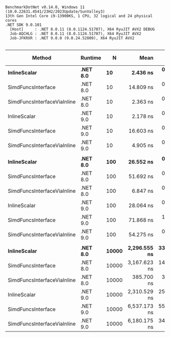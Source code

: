 ```

BenchmarkDotNet v0.14.0, Windows 11 (10.0.22631.4541/23H2/2023Update/SunValley3)
13th Gen Intel Core i9-13900KS, 1 CPU, 32 logical and 24 physical cores
.NET SDK 9.0.101
  [Host]     : .NET 8.0.11 (8.0.1124.51707), X64 RyuJIT AVX2 DEBUG
  Job-AQCHLG : .NET 8.0.11 (8.0.1124.51707), X64 RyuJIT AVX2
  Job-JFKRXR : .NET 9.0.0 (9.0.24.52809), X64 RyuJIT AVX2


```
| Method                      | Runtime  | N     | Mean         | Error      | StdDev     | Ratio | RatioSD | Code Size |
|---------------------------- |--------- |------ |-------------:|-----------:|-----------:|------:|--------:|----------:|
| **InlineScalar**                | **.NET 8.0** | **10**    |     **2.436 ns** |  **0.0383 ns** |  **0.0339 ns** |  **1.00** |    **0.02** |      **52 B** |
| SimdFuncsInterface          | .NET 8.0 | 10    |    14.809 ns |  0.2845 ns |  0.2922 ns |  6.08 |    0.14 |     606 B |
| SimdFuncsInterfaceViaInline | .NET 8.0 | 10    |     2.363 ns |  0.0479 ns |  0.0400 ns |  0.97 |    0.02 |        NA |
| InlineScalar                | .NET 9.0 | 10    |     2.178 ns |  0.0304 ns |  0.0254 ns |  0.89 |    0.02 |      52 B |
| SimdFuncsInterface          | .NET 9.0 | 10    |    16.603 ns |  0.3424 ns |  0.3663 ns |  6.82 |    0.17 |     174 B |
| SimdFuncsInterfaceViaInline | .NET 9.0 | 10    |     4.905 ns |  0.0370 ns |  0.0328 ns |  2.01 |    0.03 |        NA |
|                             |          |       |              |            |            |       |         |           |
| **InlineScalar**                | **.NET 8.0** | **100**   |    **26.552 ns** |  **0.2567 ns** |  **0.2143 ns** |  **1.00** |    **0.01** |      **52 B** |
| SimdFuncsInterface          | .NET 8.0 | 100   |    51.692 ns |  0.5077 ns |  0.4239 ns |  1.95 |    0.02 |     606 B |
| SimdFuncsInterfaceViaInline | .NET 8.0 | 100   |     6.847 ns |  0.1604 ns |  0.2196 ns |  0.26 |    0.01 |        NA |
| InlineScalar                | .NET 9.0 | 100   |    28.064 ns |  0.3575 ns |  0.3169 ns |  1.06 |    0.01 |      52 B |
| SimdFuncsInterface          | .NET 9.0 | 100   |    71.868 ns |  1.0512 ns |  0.8778 ns |  2.71 |    0.04 |     174 B |
| SimdFuncsInterfaceViaInline | .NET 9.0 | 100   |    54.275 ns |  0.8074 ns |  0.7157 ns |  2.04 |    0.03 |        NA |
|                             |          |       |              |            |            |       |         |           |
| **InlineScalar**                | **.NET 8.0** | **10000** | **2,296.555 ns** | **33.1912 ns** | **29.4231 ns** |  **1.00** |    **0.02** |      **52 B** |
| SimdFuncsInterface          | .NET 8.0 | 10000 | 3,167.623 ns | 14.8353 ns | 12.3882 ns |  1.38 |    0.02 |     354 B |
| SimdFuncsInterfaceViaInline | .NET 8.0 | 10000 |   385.700 ns |  3.9845 ns |  3.5321 ns |  0.17 |    0.00 |        NA |
| InlineScalar                | .NET 9.0 | 10000 | 2,310.529 ns | 25.7017 ns | 22.7839 ns |  1.01 |    0.02 |      52 B |
| SimdFuncsInterface          | .NET 9.0 | 10000 | 6,537.173 ns | 55.0947 ns | 48.8400 ns |  2.85 |    0.04 |     174 B |
| SimdFuncsInterfaceViaInline | .NET 9.0 | 10000 | 6,180.175 ns | 34.4980 ns | 30.5816 ns |  2.69 |    0.04 |        NA |
